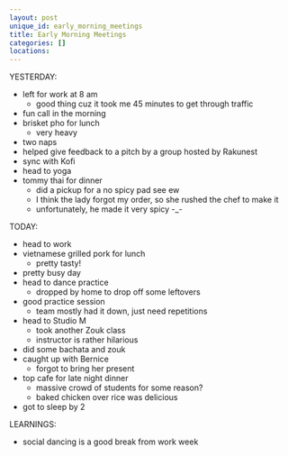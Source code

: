 ```yaml
---
layout: post
unique_id: early_morning_meetings
title: Early Morning Meetings
categories: []
locations: 
---
```


YESTERDAY:
* left for work at 8 am
  * good thing cuz it took me 45 minutes to get through traffic
* fun call in the morning
* brisket pho for lunch
  * very heavy
* two naps
* helped give feedback to a pitch by a group hosted by Rakunest
* sync with Kofi
* head to yoga
* tommy thai for dinner
  * did a pickup for a no spicy pad see ew
  * I think the lady forgot my order, so she rushed the chef to make it
  * unfortunately, he made it very spicy -_-

TODAY:
* head to work
* vietnamese grilled pork for lunch
  * pretty tasty!
* pretty busy day
* head to dance practice
  * dropped by home to drop off some leftovers
* good practice session
  * team mostly had it down, just need repetitions
* head to Studio M
  * took another Zouk class
  * instructor is rather hilarious
* did some bachata and zouk
* caught up with Bernice
  * forgot to bring her present
* top cafe for late night dinner
  * massive crowd of students for some reason?
  * baked chicken over rice was delicious
* got to sleep by 2

LEARNINGS:
* social dancing is a good break from work week

